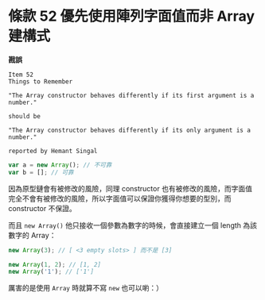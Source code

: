 # 條款 52 優先使用陣列字面值而非 Array 建構式


**戡誤**

    Item 52
    Things to Remember

    "The Array constructor behaves differently if its first argument is a number."

    should be

    "The Array constructor behaves differently if its only argument is a number."

    reported by Hemant Singal


```javascript
var a = new Array(); // 不可靠
var b = []; // 可靠
```

因為原型鏈會有被修改的風險，同理 constructor 也有被修改的風險，而字面值完全不會有被修改的風險，所以字面值可以保證你獲得你想要的型別，而 constructor 不保證。

而且 `new Array()` 他只接收一個參數為數字的時候，會直接建立一個 length 為該數字的 Array：

```javascript
new Array(3); // [ <3 empty slots> ] 而不是 [3]

new Array(1, 2); // [1, 2]
new Array('1'); // ['1']
```

厲害的是使用 `Array` 時就算不寫 `new` 也可以喲：）
